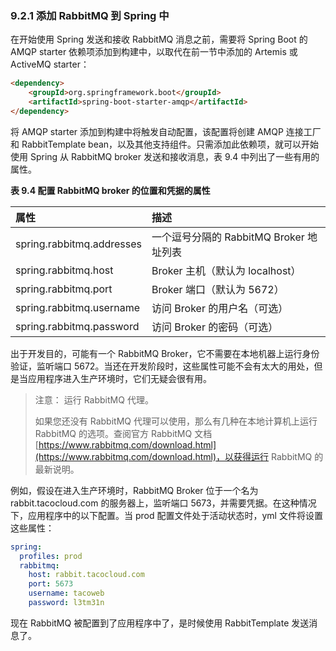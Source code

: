 ### 9.2.1 添加 RabbitMQ 到 Spring 中

在开始使用 Spring 发送和接收 RabbitMQ 消息之前，需要将 Spring Boot 的 AMQP starter 依赖项添加到构建中，以取代在前一节中添加的 Artemis 或 ActiveMQ starter：

```html
<dependency>
    <groupId>org.springframework.boot</groupId>
    <artifactId>spring-boot-starter-amqp</artifactId>
</dependency>
```

将 AMQP starter 添加到构建中将触发自动配置，该配置将创建 AMQP 连接工厂和 RabbitTemplate bean，以及其他支持组件。只需添加此依赖项，就可以开始使用 Spring 从 RabbitMQ broker 发送和接收消息，表 9.4 中列出了一些有用的属性。

**表 9.4 配置 RabbitMQ broker 的位置和凭据的属性**

| 属性 | 描述 |
| :--- | :--- |
| spring.rabbitmq.addresses | 一个逗号分隔的 RabbitMQ Broker 地址列表 |
| spring.rabbitmq.host | Broker 主机（默认为 localhost） |
| spring.rabbitmq.port | Broker 端口（默认为 5672） |
| spring.rabbitmq.username | 访问 Broker 的用户名（可选） |
| spring.rabbitmq.password | 访问 Broker 的密码（可选） |

出于开发目的，可能有一个 RabbitMQ Broker，它不需要在本地机器上运行身份验证，监听端口 5672。当还在开发阶段时，这些属性可能不会有太大的用处，但是当应用程序进入生产环境时，它们无疑会很有用。

>注意： 运行 RabbitMQ 代理。
>
>如果您还没有 RabbitMQ 代理可以使用，那么有几种在本地计算机上运行 RabbitMQ 的选项。查阅官方 RabbitMQ 文档 [https://www.rabbitmq.com/download.html](https://www.rabbitmq.com/download.html)，以获得运行 RabbitMQ 的最新说明。

例如，假设在进入生产环境时，RabbitMQ Broker 位于一个名为 rabbit.tacocloud.com 的服务器上，监听端口 5673，并需要凭据。在这种情况下，应用程序中的以下配置。当 prod 配置文件处于活动状态时，yml 文件将设置这些属性：

```yaml
spring:
  profiles: prod
  rabbitmq:
    host: rabbit.tacocloud.com
    port: 5673
    username: tacoweb
    password: l3tm31n
```

现在 RabbitMQ 被配置到了应用程序中了，是时候使用 RabbitTemplate 发送消息了。

